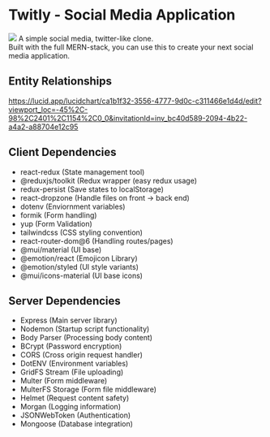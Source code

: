 # Twitly - Social Media Application
<img src="https://i.ibb.co/XVx19cP/twitterclone-demo.png">
A simple social media, twitter-like clone.<br>
Built with the full MERN-stack, you can use this to create your next social media application.

## Entity Relationships
https://lucid.app/lucidchart/ca1b1f32-3556-4777-9d0c-c311466e1d4d/edit?viewport_loc=-45%2C-98%2C2401%2C1154%2C0_0&invitationId=inv_bc40d589-2094-4b22-a4a2-a88704e12c95

## Client Dependencies

- react-redux (State management tool)
- @reduxjs/toolkit (Redux wrapper (easy redux usage)
- redux-persist (Save states to localStorage)
- react-dropzone (Handle files on front -> back end)
- dotenv (Enviornment variables)
- formik (Form handling)
- yup (Form Validation)
- tailwindcss (CSS styling convention)
- react-router-dom@6 (Handling routes/pages)
- @mui/material (UI base)
- @emotion/react (Emojicon Library)
- @emotion/styled (UI style variants)
- @mui/icons-material (UI base icons)

## Server Dependencies

- Express (Main server library)
- Nodemon (Startup script functionality)
- Body Parser (Processing body content)
- BCrypt (Password encryption)
- CORS (Cross origin request handler)
- DotENV (Environment variables)
- GridFS Stream (File uploading)
- Multer (Form middleware)
- MulterFS Storage (Form file middleware)
- Helmet (Request content safety)
- Morgan (Logging information)
- JSONWebToken (Authentication)
- Mongoose (Database integration)
